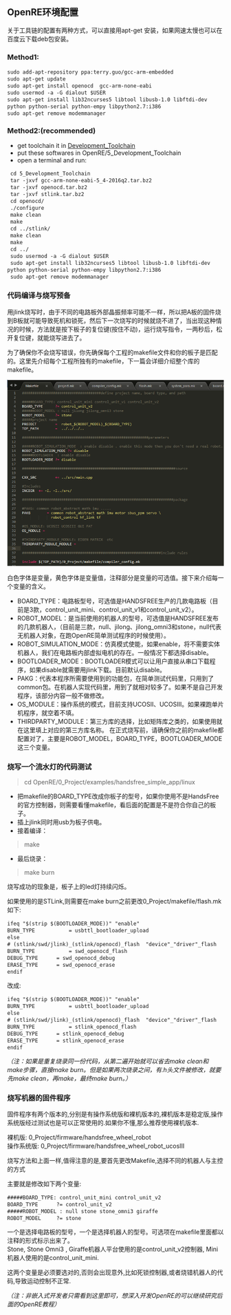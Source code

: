 ## OpenRE环境配置
 
关于工具链的配置有两种方式，可以直接用apt-get 安装，如果网速太慢也可以在百度云下载deb包安装。

### Method1: 
```
sudo add-apt-repository ppa:terry.guo/gcc-arm-embedded  
sudo apt-get update          
sudo apt-get install openocd  gcc-arm-none-eabi    
sudo usermod -a -G dialout $USER    
sudo apt-get install lib32ncurses5 libtool libusb-1.0 libftdi-dev python python-serial python-empy libpython2.7:i386    
sudo apt-get remove modemmanager    
```

### Method2:(recommended)
- get toolchain it in [Development_Toolchain](https://pan.baidu.com/s/1nuSvs7Z#list/path=%2FHANDSFREE%2FHands_Free_Release%2F3_Software%2FEmbedded_Development_Toolchain&parentPath=%2FHANDSFREE)
- put these softwares in OpenRE/5_Development_Toolchain     
- open a terminal and run:     

```
 cd 5_Development_Toolchain 
 tar -jxvf gcc-arm-none-eabi-5_4-2016q2.tar.bz2
 tar -jxvf openocd.tar.bz2
 tar -jxvf stlink.tar.bz2
 cd openocd/
 ./configure
 make clean
 make
 cd ../stlink/
 make clean
 make
 cd ../
 sudo usermod -a -G dialout $USER   
 sudo apt-get install lib32ncurses5 libtool libusb-1.0 libftdi-dev python python-serial python-empy libpython2.7:i386  
 sudo apt-get remove modemmanager    
```

### 代码编译与烧写预备
用jlink烧写时，由于不同的电路板外部晶振频率可能不一样，所以把A板的固件烧到B板就可能导致死机和锁死，然后下一次烧写的时候就烧不进了，当出现这种情况的时候，方法就是按下板子的复位键(按住不动)，运行烧写指令，一两秒后，松开复位键，就能烧写进去了。

为了确保你不会烧写错误，你先确保每个工程的makefile文件和你的板子是匹配的。这里先介绍每个工程所独有的makefile，下一篇会详细介绍整个库的makefile。

![makefile shotcut](/images/OpenRE/makefile.png)

白色字体是变量，黄色字体是变量值，注释部分是变量的可选值。接下来介绍每一个变量的含义。
* BOARD_TYPE：电路板型号，可选值是HANDSFREE生产的几款电路板（目前是3款，control_unit_mini、control_unit_v1和control_unit_v2）。
* ROBOT_MODEL：是当前使用的机器人的型号，可选值是HANDSFREE发布的几款机器人，（目前是三款，null、jilong、jilong_omni3和stone，null代表无机器人对象，在跑OpenRE简单测试程序的时候使用）。
* ROBOT_SIMULATION_MODE：仿真模式使能，如果enable，将不需要实体机器人，我们在电路板内部虚拟电机的存在。一般情况下都选择disable。
* BOOTLOADER_MODE：BOOTLOADER模式可以让用户直接从串口下载程序，如果disable就需要用jlink下载。目前默认disable。
* PAKG：代表本程序所需要使用到的功能包，在简单测试代码里，只用到了common包。在机器人实现代码里，用到了就相对较多了。如果不是自己开发程序，该部分内容一般不做修改。
* OS_MODULE：操作系统的模式，目前支持UCOSII、UCOSIII。如果裸跑单片机程序，就空着不填。
* THIRDPARTY_MODULE：第三方库的选择，比如矩阵库之类的，如果使用就在这里填上对应的第三方库名称。
在正式烧写前，请确保你之前的makefile都配置对了，主要是ROBOT_MODEL，BOARD_TYPE，BOOTLOADER_MODE这三个变量。

### 烧写一个流水灯的代码测试

> cd OpenRE/0_Project/examples/handsfree_simple_app/linux
* 把makefile的BOARD_TYPE改成你板子的型号，如果你使用不是HandsFree的官方控制器，则需要看懂makefile，看后面的配置是不是符合你自己的板子。
* 插上jlink同时用usb为板子供电。
* 接着编译：
> make
* 最后烧录：
> make burn

烧写成功的现象是，板子上的led灯持续闪烁。

如果使用的是STLink,则需要在make burn之前更改0_Project/makefile/flash.mk
如下:

```
ifeq "$(strip $(BOOTLOADER_MODE))" "enable"
BURN_TYPE       	= usbttl_bootloader_upload 
else
# (stlink/swd/jlink)_(stlink/openocd)_flash  "device"_"driver"_flash
BURN_TYPE      	 	= swd_openocd_flash
DEBUG_TYPE		= swd_openocd_debug
ERASE_TYPE		= swd_openocd_erase
endif
```
改成:

```
ifeq "$(strip $(BOOTLOADER_MODE))" "enable"
BURN_TYPE       	= usbttl_bootloader_upload 
else
# (stlink/swd/jlink)_(stlink/openocd)_flash  "device"_"driver"_flash
BURN_TYPE      	 	= stlink_openocd_flash
DEBUG_TYPE		= stlink_openocd_debug
ERASE_TYPE		= stlink_openocd_erase
endif
```

*（注：如果是重复烧录同一份代码，从第二遍开始就可以省去make clean和make步骤，直接make burn。但是如果两次烧录之间，有.h头文件被修改，就要先make clean，再make，最终make burn。）*

### 烧写机器的固件程序

固件程序有两个版本的,分别是有操作系统版和裸机版本的,裸机版本是稳定版,操作系统版经过测试也是可以正常使用的.如果你不懂,那么推荐使用裸机版本.

裸机版: 0_Project/firmware/handsfree_wheel_robot     
操作系统版: 0_Project/firmware/handsfree_wheel_robot_ucosIII     

烧写方法和上面一样,值得注意的是,要首先更改Makefile,选择不同的机器人与主控的方式

主要就是修改如下两个变量:

```
#####BOARD_TYPE: control_unit_mini control_unit_v2
BOARD_TYPE		?= control_unit_v2
#####ROBOT_MODEL : null stone stone_omni3 giraffe   
ROBOT_MODEL     ?= stone
```

一个是选择电路板的型号，一个是选择机器人的型号。可选项在makefile里面都以注释的形式标示出来了。    
Stone, Stone Omni3 , Giraffe机器人平台使用的是control_unit_v2控制器, Mini机器人使用的是control_unit_mini.     

这两个变量是必须要选对的,否则会出现意外,比如死锁控制器,或者烧错机器人的代码,导致运动控制不正常.

*（注：非嵌入式开发者只需看到这里即可，想深入开发OpenRE的可以继续研究后面的OpenRE教程）*
